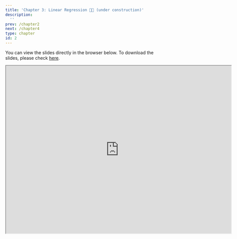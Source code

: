 ```yaml
---
title: 'Chapter 3: Linear Regression 🚧🔨 (under construction)'
description:
  ''
prev: /chapter2
next: /chapter4
type: chapter
id: 2
---
```



<exercise id="1" title="Theory">

You can view the slides directly in the browser below. To download the slides, please check
[here](https://raw.githack.com/stephaneguerrier/data_analytics/master/Lecture3.html#1). 

<iframe src="https://raw.githack.com/stephaneguerrier/data_analytics/master/Lecture3.html#1" width="710" height="530">
</iframe>

</exercise>



<exercise id="2" title="Exercises">

</exercise>


<exercise id = "3" title ="Analysis of the Reading dataset">

<slides source="chapter3_reading">
</slides>

</exercise>